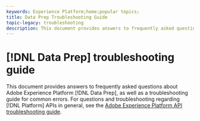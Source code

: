 ```yaml
---
keywords: Experience Platform;home;popular topics;
title: Data Prep Troubleshooting Guide
topic-legacy: troubleshooting
description: This document provides answers to frequently asked questions about Adobe Experience Platform Data Prep, as well as a troubleshooting guide for common errors.
---
```

# [!DNL Data Prep] troubleshooting guide

This document provides answers to frequently asked questions about Adobe Experience Platform [!DNL Data Prep], as well as a troubleshooting guide for common errors. For questions and troubleshooting regarding [!DNL Platform] APIs in general, see the [Adobe Experience Platform API troubleshooting guide](../landing/troubleshooting.md).
